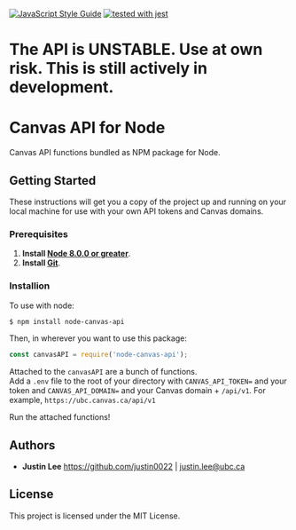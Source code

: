 [![JavaScript Style Guide](https://img.shields.io/badge/code_style-standard-brightgreen.svg)](https://standardjs.com)
[![tested with jest](https://img.shields.io/badge/tested_with-jest-99424f.svg)](https://github.com/facebook/jest)

# The API is UNSTABLE. Use at own risk. This is still actively in development. 

# Canvas API for Node

Canvas API functions bundled as NPM package for Node.

## Getting Started

These instructions will get you a copy of the project up and running on your local machine for use with your own API tokens and Canvas domains. 

### Prerequisites

1. **Install [Node 8.0.0 or greater](https://nodejs.org)**.
2. **Install [Git](https://git-scm.com/downloads)**. 

### Installion

To use with node:
```bash
$ npm install node-canvas-api
```
Then, in wherever you want to use this package:
```javascript
const canvasAPI = require('node-canvas-api');
```

Attached to the `canvasAPI` are a bunch of functions.  
Add a `.env` file to the root of your directory with `CANVAS_API_TOKEN=` and your token and `CANVAS_API_DOMAIN=` and your Canvas domain + `/api/v1`. For example, `https://ubc.canvas.ca/api/v1`

Run the attached functions!

## Authors

* **Justin Lee** 
https://github.com/justin0022 | justin.lee@ubc.ca

## License

This project is licensed under the MIT License.

